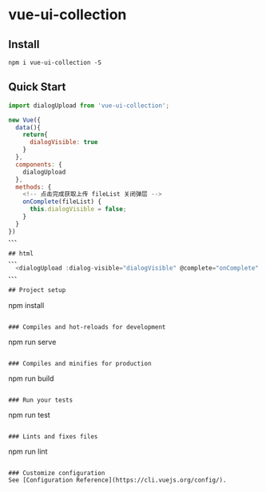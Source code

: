 # vue-ui-collection

## Install
```
npm i vue-ui-collection -S
```

## Quick Start
``` javascript
import dialogUpload from 'vue-ui-collection';

new Vue({
  data(){
    return{
      dialogVisible: true
    }
  },
  components: {
    dialogUpload
  },
  methods: {
    <!-- 点击完成获取上传 fileList 关闭弹层 -->
    onComplete(fileList) {
      this.dialogVisible = false;
    }
  }
})
、、、

## html
、、、
  <dialogUpload :dialog-visible="dialogVisible" @complete="onComplete" />
、、、

## Project setup
```
npm install
```

### Compiles and hot-reloads for development
```
npm run serve
```

### Compiles and minifies for production
```
npm run build
```

### Run your tests
```
npm run test
```

### Lints and fixes files
```
npm run lint
```

### Customize configuration
See [Configuration Reference](https://cli.vuejs.org/config/).
